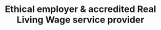 ---
order: 3
icon: "/icons/group-white.svg"
title: "Ethical <b>employer & accredited Real Living Wage service provider</b>"
---